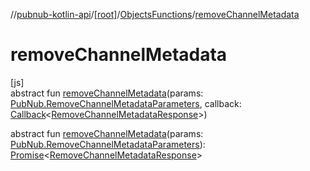 //[pubnub-kotlin-api](../../../index.md)/[[root]](../index.md)/[ObjectsFunctions](index.md)/[removeChannelMetadata](remove-channel-metadata.md)

# removeChannelMetadata

[js]\
abstract fun [removeChannelMetadata](remove-channel-metadata.md)(params: [PubNub.RemoveChannelMetadataParameters](../-pub-nub/-remove-channel-metadata-parameters/index.md), callback: [Callback](../-callback/index.md)&lt;[RemoveChannelMetadataResponse](../-remove-channel-metadata-response/index.md)&gt;)

abstract fun [removeChannelMetadata](remove-channel-metadata.md)(params: [PubNub.RemoveChannelMetadataParameters](../-pub-nub/-remove-channel-metadata-parameters/index.md)): [Promise](https://kotlinlang.org/api/latest/jvm/stdlib/kotlin.js/-promise/index.html)&lt;[RemoveChannelMetadataResponse](../-remove-channel-metadata-response/index.md)&gt;
